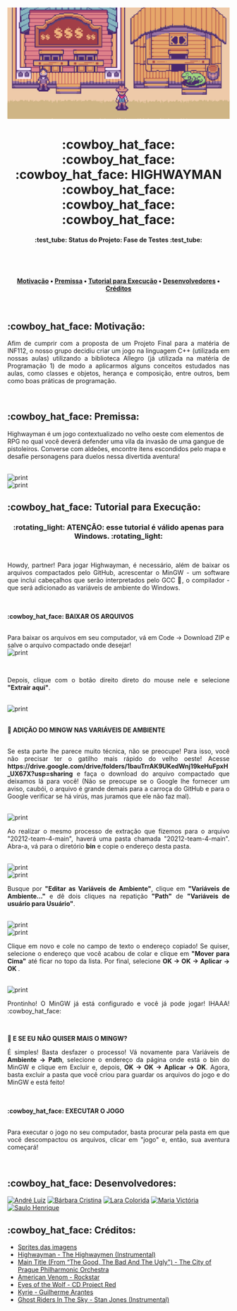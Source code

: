 <h1 align="center">
  <img alt="Banner" title="Banner" src="./assets/banner.png" />
  <br><br>
  :cowboy_hat_face:  :cowboy_hat_face:  :cowboy_hat_face: HIGHWAYMAN :cowboy_hat_face:  :cowboy_hat_face:  :cowboy_hat_face:
<br> </h1>

<h4 align="center">:test_tube: Status do Projeto: Fase de Testes :test_tube:</h4>
<h1></h1><br>

<h4 align="center">
 <a href="#motivacao">Motivação</a> •
 <a href="#premissa">Premissa</a> • 
 <a href="#tutorial">Tutorial para Execução</a> • 
 <a href="#devs">Desenvolvedores</a> • 
 <a href="#creditos">Créditos</a>
</h4><br>


<h2 id="motivacao">:cowboy_hat_face: Motivação:</h3>
<p align="justify"> Afim de cumprir com a proposta de um Projeto Final para a matéria de INF112, o nosso grupo decidiu criar um jogo na linguagem C++ (utilizada em nossas aulas) utilizando a biblioteca Allegro (já utilizada na matéria de Programação 1) de modo a aplicarmos alguns conceitos estudados nas aulas, como classes e objetos, herança e composição, entre outros, bem como boas práticas de programação.</p>
<br>


<h2 id="premissa">:cowboy_hat_face: Premissa:</h3>
<p> Highwayman é um jogo contextualizado no velho oeste com elementos de RPG no qual você deverá defender uma vila da invasão de uma gangue de pistoleiros. Converse com aldeões, encontre itens escondidos pelo mapa e desafie personagens para duelos nessa divertida aventura!</p>
<br>
<img alt="print" title="print" src="https://user-images.githubusercontent.com/92737180/159081590-aa0e4eb8-c1b9-4837-883b-0b887b6cc5b4.png">
<br>
<img alt="print" title="print" src="https://user-images.githubusercontent.com/92737180/159081702-1e993dc6-cf46-4c5b-9467-c737ab5aafb3.png">



<h2 id="tutorial">:cowboy_hat_face: Tutorial para Execução:</h3>
<h3 align="center"> :rotating_light: ATENÇÃO: esse tutorial é válido apenas para Windows. :rotating_light: </h3><br>
<p align=justify> Howdy, partner! Para jogar Highwayman, é necessário, além de baixar os arquivos compactados pelo GitHub, acrescentar o MinGW - um software que inclui cabeçalhos que serão interpretados pelo GCC 🤔, o compilador - que será adicionado as variáveis de ambiente do Windows.</p>
<br><br>
<b>:cowboy_hat_face: BAIXAR OS ARQUIVOS</b><br><br>
<p align=justify>Para baixar os arquivos em seu computador, vá em Code -> Download ZIP e salve o arquivo compactado onde desejar!<br>
<img alt="print" title="print" src="https://user-images.githubusercontent.com/92737180/160021595-c8fbbfa5-184a-4044-9b93-8c389125dd7b.png"></p>
<br>

<p align=justify>Depois, clique com o botão direito direto do mouse nele e selecione <b>"Extrair aqui"</b>.</p><br>
<img alt="print" title="print" src="https://user-images.githubusercontent.com/92737180/160021825-cf7d86e4-88d7-46d1-9519-8d1d283cdb1a.png">
<br><br>


<b>:cowboy_hat_face: ADIÇÃO DO MINGW NAS VARIÁVEIS DE AMBIENTE</b><br><br>
<p align=justify>Se esta parte lhe parece muito técnica, não se preocupe! Para isso, você não precisar ter o gatilho mais rápido do velho oeste! Acesse <b>https://drive.google.com/drive/folders/1bauTrrAK9UKedWnj19keHuFpxH_UX67X?usp=sharing</b> e faça o download do arquivo compactado que deixamos lá para você! (Não se preocupe se o Google lhe fornecer um aviso, caubói, o arquivo é grande demais para a carroça do GitHub e para o Google verificar se há virús, mas juramos que ele não faz mal).</p><br>
<img alt="print" title="print" src="https://user-images.githubusercontent.com/92737180/160021927-11eb6b32-ae3b-457a-8724-f59eaaf82422.png">
<br>

<p align=justify>Ao realizar o mesmo processo de extração que fizemos para o arquivo "20212-team-4-main", haverá uma pasta chamada "20212-team-4-main". Abra-a, vá para o diretório <b>bin</b> e copie o endereço desta pasta.</p><br>
<img alt="print" title="print" src="https://user-images.githubusercontent.com/92737180/160021988-c422d3d7-d955-44ea-b563-8c75846862e7.png">
<br>

<img alt="print" title="print" src="https://user-images.githubusercontent.com/92737180/160022032-f0533772-c64f-4d83-a47b-f6b9d6bcb120.png">
<br>

<p align=justify>Busque por <b>"Editar as Variáveis de Ambiente"</b>, clique em <b>"Variáveis de Ambiente..."</b> e dê dois cliques na repatição <b>"Path"</b> de <b>"Variáveis de usuário para Usuário"</b>.</p><br>
<img alt="print" title="print" src="https://user-images.githubusercontent.com/92737180/160022115-0d8859e5-8fdb-4b4b-964f-a09bdb5f076c.png">
<br>

<img alt="print" title="print" src="https://user-images.githubusercontent.com/92737180/160022243-0f4a350c-a498-46c7-9c36-1c547af38626.png">
<br>

<p align=justify>Clique em novo e cole no campo de texto o endereço copiado! Se quiser, selecione o endereço que você acabou de colar e clique em <b>"Mover para Cima"</b> até ficar no topo da lista. Por final, selecione <b>OK -> OK -> Aplicar -> OK </b>.</p><br>
<img alt="print" title="print" src="https://user-images.githubusercontent.com/92737180/160022311-488a8706-53b6-4a1c-addb-80c46643d464.png">
<br>

<p align=justify>Prontinho! O MinGW já está configurado e você já pode jogar! IHAAA! :cowboy_hat_face:</p><br>

<b>:cowboy_hat_face: E SE EU NÃO QUISER MAIS O MINGW?</b><br>
<p align=justify>É simples! Basta desfazer o processo! Vá novamente para Variáveis de <b>Ambiente -> Path</b>, selecione o endereço da página onde está o bin do MinGW e clique em Excluir e, depois, <b>OK -> OK -> Aplicar -> OK</b>. Agora, basta excluir a pasta que você criou para guardar os arquivos do jogo e do MinGW e está feito!</p>
<br><br>
<b>:cowboy_hat_face: EXECUTAR O JOGO</b><br><br>
<p align=justify>Para executar o jogo no seu computador, basta procurar pela pasta em que você descompactou os arquivos, clicar em "jogo" e, então, sua aventura começará!</p>
<br>

<h2 id="devs">:cowboy_hat_face: Desenvolvedores:</h3>
<a href="https://github.com/andrefeijosantos"><img alt="André Luiz" title="André Luiz" src="https://user-images.githubusercontent.com/92737180/155859397-1b3ea701-f098-45c8-822a-6ca773ec52c8.png"></a>
<a href="https://github.com/barbcristina"><img alt="Bárbara Cristina" title="Bárbara Cristina" src="https://user-images.githubusercontent.com/92737180/155859414-82c46baa-a4d4-4d7e-af15-d9314aa7bae3.png"></a>
<a href="https://github.com/laracolorida"><img alt="Lara Colorida" title="Lara Colorida" src="https://user-images.githubusercontent.com/92737180/155859416-edf4d200-608d-4564-a8d2-943c25eb775c.png"></a>
<a href="https://github.com/mvictoriaufv25"><img alt="Maria Victória" title="Maria Victória" src="https://user-images.githubusercontent.com/92737180/155859470-7748a1de-0fcc-47a2-9cb2-2673232c4c1f.png"></a>
<a href="https://github.com/Saulinhohh"><img alt="Saulo Henrique" title="Saulo Henrique" src="https://user-images.githubusercontent.com/92737180/155859419-4415a4f3-2113-463f-8bef-02612f37f1f4.png"></a>
<br>

<h2 id="creditos">:cowboy_hat_face: Créditos:</h3>
<ul>
  <li><a href="https://bakudas.itch.io/generic-oldwest-pack">Sprites das imagens</a></li>
  <li><a href="https://www.youtube.com/watch?v=hBMmoqdahpc">Highwayman - The Highwaymen (Instrumental)</a></li>
  <li><a href="https://www.youtube.com/watch?v=AFa1-kciCb4">Main Title (From “The Good, The Bad And The Ugly") - The City of Prague Philharmonic Orchestra</a></li>
  <li><a href="https://www.youtube.com/watch?v=-MK5ChLJTAk">American Venom - Rockstar</a></li>
  <li><a href="https://www.youtube.com/watch?v=lAGm9MTyRJ8">Eyes of the Wolf - CD Project Red</a></li>
  <li><a href="https://www.youtube.com/watch?v=fwsYlTbdKtM">Kyrie - Guilherme Arantes</a></li>
  <li><a href="https://www.youtube.com/watch?v=qBrSvLZ-NpU">Ghost Riders In The Sky - Stan Jones (Instrumental)</a></li>
</ul>
